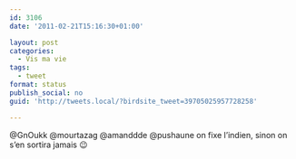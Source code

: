 ```yaml
---
id: 3106
date: '2011-02-21T15:16:30+01:00'

layout: post
categories:
  - Vis ma vie
tags:
  - tweet
format: status
publish_social: no
guid: 'http://tweets.local/?birdsite_tweet=39705025957728258'

---
```


@GnOukk @mourtazag @amanddde @pushaune on fixe l’indien, sinon on s’en sortira jamais 😉
